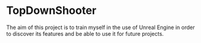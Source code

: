 # TopDownShooter
The aim of this project is to train myself in the use of Unreal Engine in order to discover its features and be able to use it for future projects.

